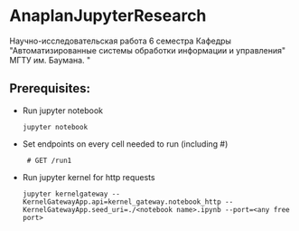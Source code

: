 # AnaplanJupyterResearch
Научно-исследовательская работа 6 семестра Кафедры "Автоматизированные системы обработки информации и  управления" МГТУ им. Баумана. "
<h2>Prerequisites:</h2>
<ul>
  <li> Run jupyter notebook
    
    jupyter notebook
    
   <li> Set endpoints on every cell needed to run (including #)
     
     # GET /run1
    
  <li> Run jupyter kernel for http requests 
    
    jupyter kernelgateway --KernelGatewayApp.api=kernel_gateway.notebook_http --KernelGatewayApp.seed_uri=./<notebook name>.ipynb --port=<any free port>
</ul>
